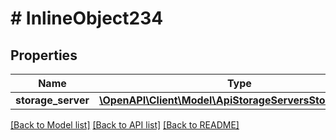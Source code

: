 # # InlineObject234

## Properties

Name | Type | Description | Notes
------------ | ------------- | ------------- | -------------
**storage_server** | [**\OpenAPI\Client\Model\ApiStorageServersStorageServer**](ApiStorageServersStorageServer.md) |  |

[[Back to Model list]](../../README.md#models) [[Back to API list]](../../README.md#endpoints) [[Back to README]](../../README.md)
